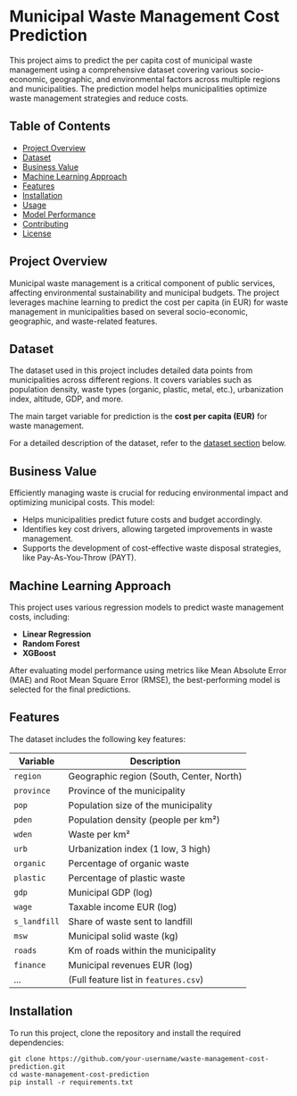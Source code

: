 # Municipal Waste Management Cost Prediction

This project aims to predict the per capita cost of municipal waste management using a comprehensive dataset covering various socio-economic, geographic, and environmental factors across multiple regions and municipalities. The prediction model helps municipalities optimize waste management strategies and reduce costs.

## Table of Contents
- [Project Overview](#project-overview)
- [Dataset](#dataset)
- [Business Value](#business-value)
- [Machine Learning Approach](#machine-learning-approach)
- [Features](#features)
- [Installation](#installation)
- [Usage](#usage)
- [Model Performance](#model-performance)
- [Contributing](#contributing)
- [License](#license)

## Project Overview

Municipal waste management is a critical component of public services, affecting environmental sustainability and municipal budgets. The project leverages machine learning to predict the cost per capita (in EUR) for waste management in municipalities based on several socio-economic, geographic, and waste-related features.

## Dataset

The dataset used in this project includes detailed data points from municipalities across different regions. It covers variables such as population density, waste types (organic, plastic, metal, etc.), urbanization index, altitude, GDP, and more. 

The main target variable for prediction is the **cost per capita (EUR)** for waste management. 

For a detailed description of the dataset, refer to the [dataset section](#features) below.

## Business Value

Efficiently managing waste is crucial for reducing environmental impact and optimizing municipal costs. This model:
- Helps municipalities predict future costs and budget accordingly.
- Identifies key cost drivers, allowing targeted improvements in waste management.
- Supports the development of cost-effective waste disposal strategies, like Pay-As-You-Throw (PAYT).

## Machine Learning Approach

This project uses various regression models to predict waste management costs, including:
- **Linear Regression**
- **Random Forest**
- **XGBoost**

After evaluating model performance using metrics like Mean Absolute Error (MAE) and Root Mean Square Error (RMSE), the best-performing model is selected for the final predictions.

## Features

The dataset includes the following key features:

| Variable        | Description                                              |
|-----------------|----------------------------------------------------------|
| `region`        | Geographic region (South, Center, North)                 |
| `province`      | Province of the municipality                              |
| `pop`           | Population size of the municipality                       |
| `pden`          | Population density (people per km²)                       |
| `wden`          | Waste per km²                                             |
| `urb`           | Urbanization index (1 low, 3 high)                        |
| `organic`       | Percentage of organic waste                               |
| `plastic`       | Percentage of plastic waste                               |
| `gdp`           | Municipal GDP (log)                                       |
| `wage`          | Taxable income EUR (log)                                  |
| `s_landfill`    | Share of waste sent to landfill                           |
| `msw`           | Municipal solid waste (kg)                                |
| `roads`         | Km of roads within the municipality                       |
| `finance`       | Municipal revenues EUR (log)                              |
| ...             | (Full feature list in `features.csv`)                     |

## Installation

To run this project, clone the repository and install the required dependencies:

```
git clone https://github.com/your-username/waste-management-cost-prediction.git
cd waste-management-cost-prediction
pip install -r requirements.txt
```
